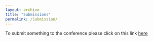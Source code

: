 ```yaml
---
layout: archive
title: "Submissions"
permalink: /Submission/
---
```


To submit something to the conference please click on this link [here](https://gsu.qualtrics.com/jfe/form/SV_6QiHYVsqdLErr25)